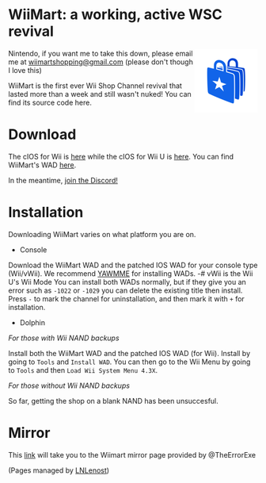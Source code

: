 # WiiMart: a working, active WSC revival

<img src="WiiMart_star_logo.png" alt="WiiMart's logo" width="128" height="128" align="right" />

Nintendo, if you want me to take this down, please email me at wiimartshopping@gmail.com
(please don't though I love this)

WiiMart is the first ever Wii Shop Channel revival that lasted more than a week and still wasn't nuked!
You can find its source code here.

# Download
The cIOS for Wii is [here](https://lnlenost.github.io/various-stuff/wiimart/IOS56(Wii).wad) while the cIOS for Wii U is [here](https://lnlenost.github.io/various-stuff/wiimart/IOS56(vWii).wad).  You can find WiiMart's WAD [here](https://lnlenost.github.io/various-stuff/wiimart/WiiMart.wad).

In the meantime, [join the Discord!](https://dsc.gg/WiiMart)

# Installation
Downloading WiiMart varies on what platform you are on.

- Console

Download the WiiMart WAD and the patched IOS WAD for your console type (Wii/vWii). We recommend [YAWMME](https://oscwii.org/library/app/yawmME) for installing WADs.
-# vWii is the Wii U's Wii Mode
You can install both WADs normally, but if they give you an error such as `-1022` or `-1029` you can delete the existing title then install. Press `-` to mark the channel for uninstallation, and then mark it with `+` for installation.

- Dolphin

*For those with Wii NAND backups*

Install both the WiiMart WAD and the patched IOS WAD (for Wii). Install by going to `Tools` and `Install WAD`. You can then go to the Wii Menu by going to `Tools` and then `Load Wii System Menu 4.3X`.

*For those without Wii NAND backups*

So far, getting the shop on a blank NAND has been unsuccesful.

# Mirror
This [link](https://wiimart.mirror1.errexe.xyz/) will take you to the Wiimart mirror page provided by @TheErrorExe


(Pages managed by [LNLenost](https://github.com/LNLenost))
